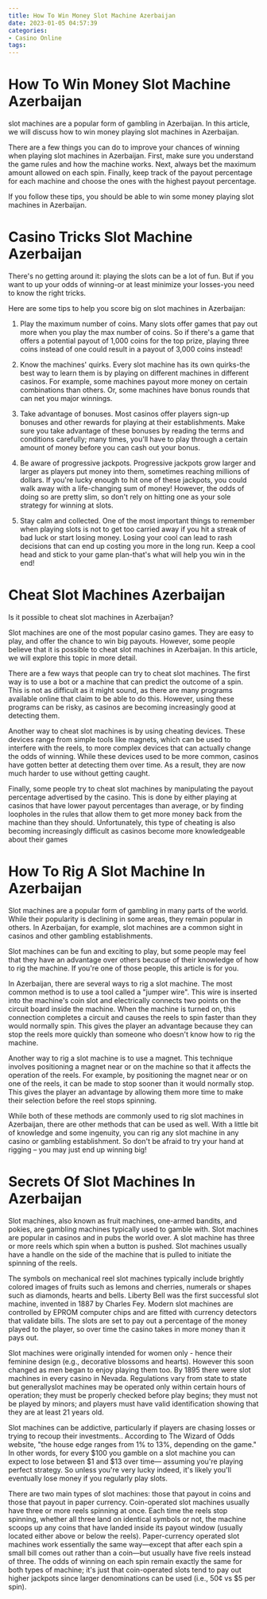 ```yaml
---
title: How To Win Money Slot Machine Azerbaijan
date: 2023-01-05 04:57:39
categories:
- Casino Online
tags:
---
```



#  How To Win Money Slot Machine Azerbaijan

 slot machines are a popular form of gambling in Azerbaijan. In this article, we will discuss how to win money playing slot machines in Azerbaijan.

There are a few things you can do to improve your chances of winning when playing slot machines in Azerbaijan. First, make sure you understand the game rules and how the machine works. Next, always bet the maximum amount allowed on each spin. Finally, keep track of the payout percentage for each machine and choose the ones with the highest payout percentage.

If you follow these tips, you should be able to win some money playing slot machines in Azerbaijan.

#  Casino Tricks Slot Machine Azerbaijan

There's no getting around it: playing the slots can be a lot of fun. But if you want to up your odds of winning-or at least minimize your losses-you need to know the right tricks.

Here are some tips to help you score big on slot machines in Azerbaijan:

1) Play the maximum number of coins. Many slots offer games that pay out more when you play the max number of coins. So if there's a game that offers a potential payout of 1,000 coins for the top prize, playing three coins instead of one could result in a payout of 3,000 coins instead!

2) Know the machines' quirks. Every slot machine has its own quirks-the best way to learn them is by playing on different machines in different casinos. For example, some machines payout more money on certain combinations than others. Or, some machines have bonus rounds that can net you major winnings.

3) Take advantage of bonuses. Most casinos offer players sign-up bonuses and other rewards for playing at their establishments. Make sure you take advantage of these bonuses by reading the terms and conditions carefully; many times, you'll have to play through a certain amount of money before you can cash out your bonus.

4) Be aware of progressive jackpots. Progressive jackpots grow larger and larger as players put money into them, sometimes reaching millions of dollars. If you're lucky enough to hit one of these jackpots, you could walk away with a life-changing sum of money! However, the odds of doing so are pretty slim, so don't rely on hitting one as your sole strategy for winning at slots.


5) Stay calm and collected. One of the most important things to remember when playing slots is not to get too carried away if you hit a streak of bad luck or start losing money. Losing your cool can lead to rash decisions that can end up costing you more in the long run. Keep a cool head and stick to your game plan-that's what will help you win in the end!

#  Cheat Slot Machines Azerbaijan

Is it possible to cheat slot machines in Azerbaijan?

Slot machines are one of the most popular casino games. They are easy to play, and offer the chance to win big payouts. However, some people believe that it is possible to cheat slot machines in Azerbaijan. In this article, we will explore this topic in more detail.

There are a few ways that people can try to cheat slot machines. The first way is to use a bot or a machine that can predict the outcome of a spin. This is not as difficult as it might sound, as there are many programs available online that claim to be able to do this. However, using these programs can be risky, as casinos are becoming increasingly good at detecting them.

Another way to cheat slot machines is by using cheating devices. These devices range from simple tools like magnets, which can be used to interfere with the reels, to more complex devices that can actually change the odds of winning. While these devices used to be more common, casinos have gotten better at detecting them over time. As a result, they are now much harder to use without getting caught.

Finally, some people try to cheat slot machines by manipulating the payout percentage advertised by the casino. This is done by either playing at casinos that have lower payout percentages than average, or by finding loopholes in the rules that allow them to get more money back from the machine than they should. Unfortunately, this type of cheating is also becoming increasingly difficult as casinos become more knowledgeable about their games

#  How To Rig A Slot Machine In Azerbaijan 

Slot machines are a popular form of gambling in many parts of the world. While their popularity is declining in some areas, they remain popular in others. In Azerbaijan, for example, slot machines are a common sight in casinos and other gambling establishments.

Slot machines can be fun and exciting to play, but some people may feel that they have an advantage over others because of their knowledge of how to rig the machine. If you're one of those people, this article is for you.

In Azerbaijan, there are several ways to rig a slot machine. The most common method is to use a tool called a "jumper wire". This wire is inserted into the machine's coin slot and electrically connects two points on the circuit board inside the machine. When the machine is turned on, this connection completes a circuit and causes the reels to spin faster than they would normally spin. This gives the player an advantage because they can stop the reels more quickly than someone who doesn't know how to rig the machine.

Another way to rig a slot machine is to use a magnet. This technique involves positioning a magnet near or on the machine so that it affects the operation of the reels. For example, by positioning the magnet near or on one of the reels, it can be made to stop sooner than it would normally stop. This gives the player an advantage by allowing them more time to make their selection before the reel stops spinning.

While both of these methods are commonly used to rig slot machines in Azerbaijan, there are other methods that can be used as well. With a little bit of knowledge and some ingenuity, you can rig any slot machine in any casino or gambling establishment. So don't be afraid to try your hand at rigging – you may just end up winning big!

#  Secrets Of Slot Machines In Azerbaijan

Slot machines, also known as fruit machines, one-armed bandits, and pokies, are gambling machines typically used to gamble with. Slot machines are popular in casinos and in pubs the world over. A slot machine has three or more reels which spin when a button is pushed. Slot machines usually have a handle on the side of the machine that is pulled to initiate the spinning of the reels.

The symbols on mechanical reel slot machines typically include brightly colored images of fruits such as lemons and cherries, numerals or shapes such as diamonds, hearts and bells. Liberty Bell was the first successful slot machine, invented in 1887 by Charles Fey. Modern slot machines are controlled by EPROM computer chips and are fitted with currency detectors that validate bills. The slots are set to pay out a percentage of the money played to the player, so over time the casino takes in more money than it pays out.

Slot machines were originally intended for women only - hence their feminine design (e.g., decorative blossoms and hearts). However this soon changed as men began to enjoy playing them too. By 1895 there were slot machines in every casino in Nevada. Regulations vary from state to state but generallyslot machines may be operated only within certain hours of operation; they must be properly checked before play begins; they must not be played by minors; and players must have valid identification showing that they are at least 21 years old.

Slot machines can be addictive, particularly if players are chasing losses or trying to recoup their investments.. According to The Wizard of Odds website, "the house edge ranges from 1% to 13%, depending on the game." In other words, for every $100 you gamble on a slot machine you can expect to lose between $1 and $13 over time— assuming you're playing perfect strategy. So unless you're very lucky indeed, it's likely you'll eventually lose money if you regularly play slots.

There are two main types of slot machines: those that payout in coins and those that payout in paper currency. Coin-operated slot machines usually have three or more reels spinning at once. Each time the reels stop spinning, whether all three land on identical symbols or not, the machine scoops up any coins that have landed inside its payout window (usually located either above or below the reels). Paper-currency operated slot machines work essentially the same way—except that after each spin a small bill comes out rather than a coin—but usually have five reels instead of three. The odds of winning on each spin remain exactly the same for both types of machine; it's just that coin-operated slots tend to pay out higher jackpots since larger denominations can be used (i.e., 50¢ vs $5 per spin).